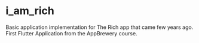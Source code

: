 # i_am_rich

Basic application implementation for The Rich app that came few years ago. 
First Flutter Application from the AppBrewery course.
